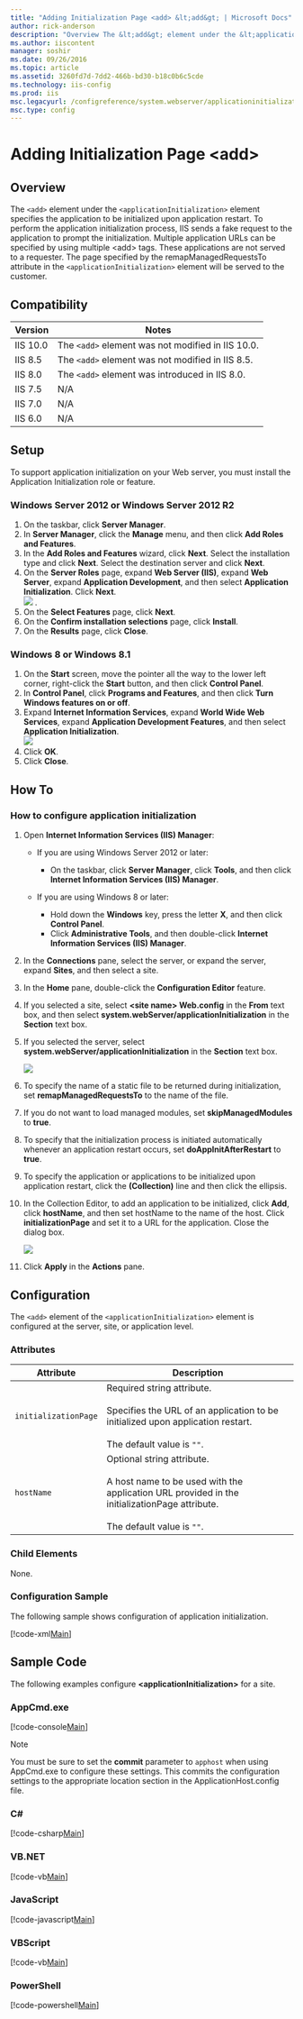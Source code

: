 ```yaml
---
title: "Adding Initialization Page <add> &lt;add&gt; | Microsoft Docs"
author: rick-anderson
description: "Overview The &lt;add&gt; element under the &lt;applicationInitialization&gt; element specifies the application to be initialized upon application restart. To..."
ms.author: iiscontent
manager: soshir
ms.date: 09/26/2016
ms.topic: article
ms.assetid: 3260fd7d-7dd2-466b-bd30-b18c0b6c5cde
ms.technology: iis-config
ms.prod: iis
msc.legacyurl: /configreference/system.webserver/applicationinitialization/add
msc.type: config
---
```

Adding Initialization Page <add> &lt;add&gt;
====================
<a id="001"></a>
## Overview

The `<add>` element under the `<applicationInitialization>` element specifies the application to be initialized upon application restart. To perform the application initialization process, IIS sends a fake request to the application to prompt the initialization. Multiple application URLs can be specified by using multiple &lt;add&gt; tags. These applications are not served to a requester. The page specified by the remapManagedRequestsTo attribute in the `<applicationInitialization>` element will be served to the customer.

<a id="002"></a>
## Compatibility

| Version | Notes |
| --- | --- |
| IIS 10.0 | The `<add>` element was not modified in IIS 10.0. |
| IIS 8.5 | The `<add>` element was not modified in IIS 8.5. |
| IIS 8.0 | The `<add>` element was introduced in IIS 8.0. |
| IIS 7.5 | N/A |
| IIS 7.0 | N/A |
| IIS 6.0 | N/A |

<a id="003"></a>
## Setup

To support application initialization on your Web server, you must install the Application Initialization role or feature.

### Windows Server 2012 or Windows Server 2012 R2

1. On the taskbar, click **Server Manager**.
2. In **Server Manager**, click the **Manage** menu, and then click **Add Roles and Features**.
3. In the **Add Roles and Features** wizard, click **Next**. Select the installation type and click **Next**. Select the destination server and click **Next**.
4. On the **Server Roles** page, expand **Web Server (IIS)**, expand **Web Server**, expand **Application Development**, and then select **Application Initialization**. Click **Next**.  
    [![](add/_static/image2.png)](add/_static/image1.png) .
5. On the **Select Features** page, click **Next**.
6. On the **Confirm installation selections** page, click **Install**.
7. On the **Results** page, click **Close**.

### Windows 8 or Windows 8.1

1. On the **Start** screen, move the pointer all the way to the lower left corner, right-click the **Start** button, and then click **Control Panel**.
2. In **Control Panel**, click **Programs and Features**, and then click **Turn Windows features on or off**.
3. Expand **Internet Information Services**, expand **World Wide Web Services**, expand **Application Development Features**, and then select **Application Initialization**.  
    [![](add/_static/image4.png)](add/_static/image3.png)
4. Click **OK**.
5. Click **Close**.

<a id="004"></a>
## How To

### How to configure application initialization

1. Open **Internet Information Services (IIS) Manager**: 

    - If you are using Windows Server 2012 or later: 

        - On the taskbar, click **Server Manager**, click **Tools**, and then click **Internet Information Services (IIS) Manager**.
    - If you are using Windows 8 or later: 

        - Hold down the **Windows** key, press the letter **X**, and then click **Control Panel**.
        - Click **Administrative Tools**, and then double-click **Internet Information Services (IIS) Manager**.
2. In the **Connections** pane, select the server, or expand the server, expand **Sites**, and then select a site.
3. In the **Home** pane, double-click the **Configuration Editor** feature.
4. If you selected a site, select **&lt;site name&gt; Web.config** in the **From** text box, and then select **system.webServer/applicationInitialization** in the **Section** text box.
5. If you selected the server, select **system.webServer/applicationInitialization** in the **Section** text box.  
  
    [![](add/_static/image6.png)](add/_static/image5.png)
6. To specify the name of a static file to be returned during initialization, set **remapManagedRequestsTo** to the name of the file.
7. If you do not want to load managed modules, set **skipManagedModules** to **true**.
8. To specify that the initialization process is initiated automatically whenever an application restart occurs, set **doAppInitAfterRestart** to **true**.
9. To specify the application or applications to be initialized upon application restart, click the **(Collection)** line and then click the ellipsis.
10. In the Collection Editor, to add an application to be initialized, click **Add**, click **hostName**, and then set hostName to the name of the host. Click **initializationPage** and set it to a URL for the application. Close the dialog box.  
  
    [![](add/_static/image8.png)](add/_static/image7.png)
11. Click **Apply** in the **Actions** pane.

<a id="005"></a>
## Configuration

The `<add>` element of the `<applicationInitialization>` element is configured at the server, site, or application level.

### Attributes

| Attribute | Description |
| --- | --- |
| `initializationPage` | Required string attribute.<br><br>Specifies the URL of an application to be initialized upon application restart. <br><br>The default value is `""`. |
| `hostName` | Optional string attribute.<br><br>A host name to be used with the application URL provided in the initializationPage attribute.<br><br>The default value is `""`. |

### Child Elements

None.

### Configuration Sample

The following sample shows configuration of application initialization.

[!code-xml[Main](add/samples/sample1.xml)]

<a id="006"></a>
## Sample Code

The following examples configure **&lt;applicationInitialization&gt;** for a site.

### AppCmd.exe

[!code-console[Main](add/samples/sample2.cmd)]

> [!NOTE]
> You must be sure to set the **commit** parameter to `apphost` when using AppCmd.exe to configure these settings. This commits the configuration settings to the appropriate location section in the ApplicationHost.config file.

### C#

[!code-csharp[Main](add/samples/sample3.cs)]

### VB.NET

[!code-vb[Main](add/samples/sample4.vb)]

### JavaScript

[!code-javascript[Main](add/samples/sample5.js)]
  

### VBScript

[!code-vb[Main](add/samples/sample6.vb)]

### PowerShell

[!code-powershell[Main](add/samples/sample7.ps1)]